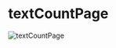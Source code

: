 # textCountPage

![textCountPage](https://github.com/kikuchiTakuya/textCountPage/blob/dev/image_for_readme/textcount.png)
